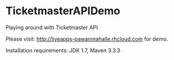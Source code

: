 # TicketmasterAPIDemo
Playing around with Ticketmaster API

Please visit: http://liveapps-pawanmahalle.rhcloud.com for demo.

Installation requirements: JDK 1.7, Maven 3.3.3
